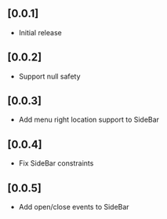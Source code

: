 ## [0.0.1]

* Initial release

## [0.0.2]

* Support null safety

## [0.0.3]

* Add menu right location support to SideBar

## [0.0.4]

* Fix SideBar constraints

## [0.0.5]

* Add open/close events to SideBar
